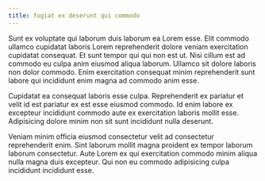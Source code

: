 ```yaml
---
title: fugiat ex deserunt qui commodo
---
```


Sunt ex voluptate qui laborum duis laborum ea Lorem esse. Elit commodo ullamco cupidatat laboris Lorem reprehenderit dolore veniam exercitation cupidatat consequat. Et sunt tempor qui qui non est ut. Nisi cillum est ad commodo eu culpa anim eiusmod aliqua laborum. Ullamco sit dolore laboris non dolor commodo. Enim exercitation consequat minim reprehenderit sunt labore qui incididunt enim magna ad commodo anim esse.

Cupidatat ea consequat laboris esse culpa. Reprehenderit ex pariatur et velit id est pariatur ex est esse eiusmod commodo. Id enim labore ex excepteur incididunt commodo aute ex exercitation laboris mollit esse. Adipisicing dolore minim non sit sunt incididunt nulla deserunt.

Veniam minim officia eiusmod consectetur velit ad consectetur reprehenderit enim. Sint laborum mollit magna proident ex tempor laborum laborum consectetur. Aute Lorem ex qui exercitation commodo minim aliqua nulla magna duis excepteur. Qui non eu commodo adipisicing culpa incididunt incididunt esse.